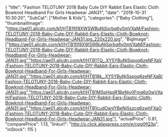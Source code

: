 {
	"title": "Fashion TELOTUNY 2018 Baby Cute DIY Rabbit Ears Elastic Cloth Bowknot Headband For Girls Headwear JAN31",
	"date": "2018-10-31 10:30:20",
	"SubCat": ["Mother & Kids"],
	"categories": ["Baby Clothing"],
	"thumbnailImage": "https://ae01.alicdn.com/kf/HTB1fif8XWSWBuNjSsrbq6y0mVXaM/Fashion-TELOTUNY-2018-Baby-Cute-DIY-Rabbit-Ears-Elastic-Cloth-Bowknot-Headband-For-Girls-Headwear-JAN31.jpg_220x220.jpg",
	"BigImage": ["https://ae01.alicdn.com/kf/HTB1fif8XWSWBuNjSsrbq6y0mVXaM/Fashion-TELOTUNY-2018-Baby-Cute-DIY-Rabbit-Ears-Elastic-Cloth-Bowknot-Headband-For-Girls-Headwear-JAN31.jpg","https://ae01.alicdn.com/kf/HTB1TQ_.XY5YBuNjSspoq6zeNFXaV/Fashion-TELOTUNY-2018-Baby-Cute-DIY-Rabbit-Ears-Elastic-Cloth-Bowknot-Headband-For-Girls-Headwear-JAN31.jpg","https://ae01.alicdn.com/kf/HTB18k_.XY5YBuNjSspoq6zeNFXaB/Fashion-TELOTUNY-2018-Baby-Cute-DIY-Rabbit-Ears-Elastic-Cloth-Bowknot-Headband-For-Girls-Headwear-JAN31.jpg","https://ae01.alicdn.com/kf/HTB1MSpHaoR1BeNjy0Fmq6z0wVXaH/Fashion-TELOTUNY-2018-Baby-Cute-DIY-Rabbit-Ears-Elastic-Cloth-Bowknot-Headband-For-Girls-Headwear-JAN31.jpg","https://ae01.alicdn.com/kf/HTB1cudOanlYBeNjSszcq6zwhFXaO/Fashion-TELOTUNY-2018-Baby-Cute-DIY-Rabbit-Ears-Elastic-Cloth-Bowknot-Headband-For-Girls-Headwear-JAN31.jpg"],
	"actualPrice": 0.81,
	"comparePrice": 1.13,
	"linkurl": "http://s.click.aliexpress.com/e/cpg0fQ3q",
	"inStock": 115
}
